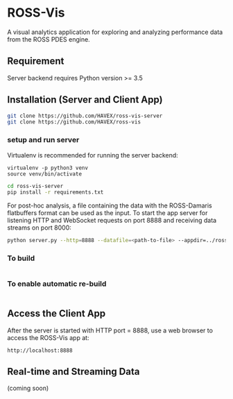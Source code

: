 # ROSS-Vis

A visual analytics application for exploring and analyzing performance data from the ROSS PDES engine.

## Requirement
Server backend requires Python version >= 3.5

## Installation (Server and Client App)
``` bash
git clone https://github.com/HAVEX/ross-vis-server
git clone https://github.com/HAVEX/ross-vis
```

### setup and run server

Virtualenv is recommended for running the server backend: 
```
virtualenv -p python3 venv
source venv/bin/activate
```


``` bash
cd ross-vis-server
pip install -r requirements.txt
```

For post-hoc analysis, a file containing the data with the ROSS-Damaris flatbuffers format can be used as the input.
To start the app server for listening HTTP and WebSocket requests on port 8888 and receiving data streams on port 8000:

``` bash
python server.py --http=8888 --datafile=<path-to-file> --appdir=../ross-vis/dist
```

### To build
 ``` npm run build
 ```
  
### To enable automatic re-build
  ``` npm run nodemon-build
  ```

## Access the Client App
After the server is started with HTTP port = 8888, use a web browser to access the ROSS-Vis app at:

```
http://localhost:8888
```

## Real-time and Streaming Data
(coming soon)